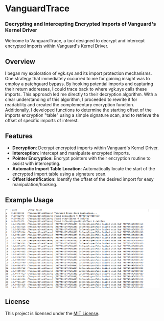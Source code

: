 # VanguardTrace

### Decrypting and Intercepting Encrypted Imports of Vanguard's Kernel Driver

Welcome to VanguardTrace, a tool designed to decrypt and intercept encrypted imports within Vanguard's Kernel Driver.

## Overview

I began my exploration of vgk.sys and its import protection mechanisms. One strategy that immediately occurred to me for gaining insight was to employ a patchguard bypass. By hooking potential imports and capturing their return addresses, I could trace back to where vgk.sys calls these imports. This approach led me directly to their decryption algorithm. With a clear understanding of this algorithm, I proceeded to rewrite it for readability and created the complementary encryption function. Additionally, I developed functions to determine the starting offset of the imports encryption "table" using a simple signature scan, and to retrieve the offset of specific imports of interest.

## Features

- **Decryption**: Decrypt encrypted imports within Vanguard's Kernel Driver.
- **Interception**: Intercept and manipulate encrypted imports.
- **Pointer Encryption**: Encrypt pointers with their encryption routine to assist with intercepting.
- **Automatic Import Table Location**: Automatically locate the start of the encrypted import table using a signature scan.
- **Offset Identification**: Identify the offset of the desired import for easy manipulation/hooking.

## Example Usage

![CiCheckSignedFile](./hook.png)

## License

This project is licensed under the [MIT License](LICENSE).
